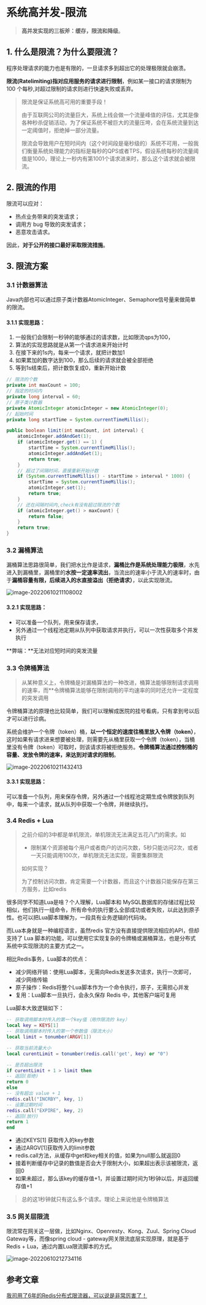 # 系统高并发-限流

>**高并发实现的三板斧：缓存，限流和降级**。

## 1. 什么是限流？为什么要限流？

程序处理请求的能力也是有限的，一旦请求多到超出它的处理极限就会崩溃。

**限流(Ratelimiting)指对应用服务的请求进行限制**，例如某一接口的请求限制为 100 个每秒,对超过限制的请求则进行快速失败或丢弃。

> 限流是保证系统高可用的重要手段！
>
> 由于互联网公司的流量巨大，系统上线会做一个流量峰值的评估，尤其是像各种秒杀促销活动，为了保证系统不被巨大的流量压垮，会在系统流量到达一定阈值时，拒绝掉一部分流量。
>
> 限流会导致用户在短时间内（这个时间段是毫秒级的）系统不可用，一般我们衡量系统处理能力的指标是每秒的QPS或者TPS，假设系统每秒的流量阈值是1000，理论上一秒内有第1001个请求进来时，那么这个请求就会被限流。

## 2. 限流的作用

限流可以应对：

- 热点业务带来的突发请求；
- 调用方 bug 导致的突发请求；
- 恶意攻击请求。

因此，**对于公开的接口最好采取限流措施**。

## 3. 限流方案

### 3.1 计数器算法

Java内部也可以通过原子类计数器AtomicInteger、Semaphore信号量来做简单的限流。

####  3.1.1 实现思路：

1. 一般我们会限制一秒钟的能够通过的请求数，比如限流qps为100，
2. 算法的实现思路就是从第一个请求进来开始计时
3. 在接下来的1s内，每来一个请求，就把计数加1
4. 如果累加的数字达到100，那么后续的请求就会被全部拒绝
5. 等到1s结束后，把计数恢复成0，重新开始计数

```java
// 限流的个数
private int maxCount = 100;
// 指定的时间内
private long interval = 60;
// 原子类计数器
private AtomicInteger atomicInteger = new AtomicInteger(0);
// 起始时间
private long startTime = System.currentTimeMillis();

public boolean limit(int maxCount, int interval) {
    atomicInteger.addAndGet(1);
    if (atomicInteger.get() == 1) {
        startTime = System.currentTimeMillis();
        atomicInteger.addAndGet(1);
        return true;
    }
    // 超过了间隔时间，直接重新开始计数
    if (System.currentTimeMillis() - startTime > interval * 1000) {
        startTime = System.currentTimeMillis();
        atomicInteger.set(1);
        return true;
    }
    // 还在间隔时间内,check有没有超过限流的个数
    if (atomicInteger.get() > maxCount) {
        return false;
    }
    return true;
} 
```

### 3.2 漏桶算法

漏桶算法思路很简单，我们把水比作是请求，**漏桶比作是系统处理能力极限**，水先进入到漏桶里，漏桶里的**水按一定速率流出**，当流出的速率小于流入的速率时，由于**漏桶容量有限，后续进入的水直接溢出（拒绝请求）**，以此实现限流。

![image-20220610211108002](https://zszblog.oss-cn-beijing.aliyuncs.com/zszblog/image-20220610211108002.png)

#### 3.2.1 实现思路：

- 可以准备一个队列，用来保存请求，
- 另外通过一个线程池定期从队列中获取请求并执行，可以一次性获取多个并发执行

**弊端：**无法对应短时间的突发流量

### 3.3 令牌桶算法

>从某种意义上，令牌桶是对漏桶算法的一种改进，桶算法能够限制请求调用的速率，而**令牌桶算法能够在限制调用的平均速率的同时还允许一定程度的突发调用

令牌桶算法的原理也比较简单，我们可以理解成医院的挂号看病，只有拿到号以后才可以进行诊病。

系统会维护一个令牌（token）桶，**以一个恒定的速度往桶里放入令牌（token）**，这时如果有请求进来想要被处理，则需要先从桶里获取一个令牌（token），当桶里没有令牌（token）可取时，则该请求将被拒绝服务。**令牌桶算法通过控制桶的容量、发放令牌的速率，来达到对请求的限制**。

![image-20220610211432413](https://zszblog.oss-cn-beijing.aliyuncs.com/zszblog/image-20220610211432413.png)

####  3.3.1 实现思路：

可以准备一个队列，用来保存令牌，另外通过一个线程池定期生成令牌放到队列中，每来一个请求，就从队列中获取一个令牌，并继续执行。

### 3.4 Redis + Lua

>之前介绍的3中都是单机限流，单机限流无法满足五花八门的需求。如
>
>- 限制某个资源被每个用户或者商户的访问次数，5秒只能访问2次，或者一天只能调用100次，单机限流无法实现，需要集群限流
>
>如何实现？
>
>为了控制访问次数，肯定需要一个计数器，而且这个计数器只能保存在第三方服务，比如redis

很多同学不知道Lua是啥？个人理解，Lua脚本和 MySQL数据库的存储过程比较相似，他们执行一组命令，所有命令的执行要么全部成功或者失败，以此达到原子性。也可以把Lua脚本理解为，一段具有业务逻辑的代码块。


而Lua本身就是一种编程语言，虽然redis 官方没有直接提供限流相应的API，但却支持了 Lua 脚本的功能，可以使用它实现复杂的令牌桶或漏桶算法，也是分布式系统中实现限流的主要方式之一。

相比Redis事务，Lua脚本的优点：

- 减少网络开销：使用Lua脚本，无需向Redis发送多次请求，执行一次即可，减少网络传输
- 原子操作：Redis将整个Lua脚本作为一个命令执行，原子，无需担心并发
- 复用：Lua脚本一旦执行，会永久保存 Redis 中，其他客户端可复用


Lua脚本大致逻辑如下：

```lua
-- 获取调用脚本时传入的第一个key值（用作限流的 key）
local key = KEYS[1]
-- 获取调用脚本时传入的第一个参数值（限流大小）
local limit = tonumber(ARGV[1])

-- 获取当前流量大小
local curentLimit = tonumber(redis.call('get', key) or "0")

-- 是否超出限流
if curentLimit + 1 > limit then
-- 返回(拒绝)
return 0
else
-- 没有超出 value + 1
redis.call("INCRBY", key, 1)
-- 设置过期时间
redis.call("EXPIRE", key, 2)
-- 返回(放行)
return 1
end
```

- 通过KEYS[1] 获取传入的key参数
- 通过ARGV[1]获取传入的limit参数
- redis.call方法，从缓存中get和key相关的值，如果为null那么就返回0
- 接着判断缓存中记录的数值是否会大于限制大小，如果超出表示该被限流，返回0
- 如果未超过，那么该key的缓存值+1，并设置过期时间为1秒钟以后，并返回缓存值+1

>总的这1秒钟就只有这么多个请求。理论上来说他是令牌桶算法

### 3.5 网关层限流

限流常在网关这一层做，比如Nginx、Openresty、Kong、Zuul、Spring Cloud Gateway等，而像spring cloud - gateway网关限流底层实现原理，就是基于Redis + Lua，通过内置Lua限流脚本的方式。

![image-20220610212734116](https://zszblog.oss-cn-beijing.aliyuncs.com/zszblog/image-20220610212734116.png)

## 参考文章

[我司用了6年的Redis分布式限流器，可以说是非常厉害了！](http://dockone.io/article/10137)